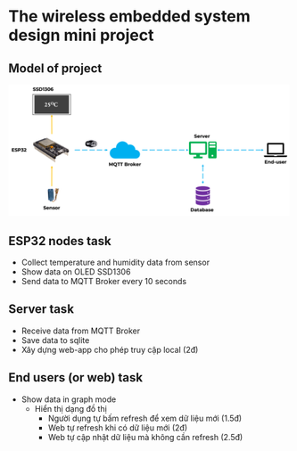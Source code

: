 # The wireless embedded system design mini project
## Model of project
![alt](/readme_folder/model.png)
## ESP32 nodes task
* Collect temperature and humidity data from sensor
* Show data on OLED SSD1306
* Send data to MQTT Broker every 10 seconds
## Server task
* Receive data from MQTT Broker
* Save data to sqlite
* Xây dựng web-app cho phép truy cập local (2đ)
## End users (or web) task
* Show data in graph mode
    * Hiển thị dạng đồ thị
        * Người dụng tự bấm refresh để xem dữ liệu mới (1.5đ)
        * Web tự refresh khi có dữ liệu mới (2đ)
        * Web tự cập nhật dữ liệu mà không cần refresh (2.5đ)